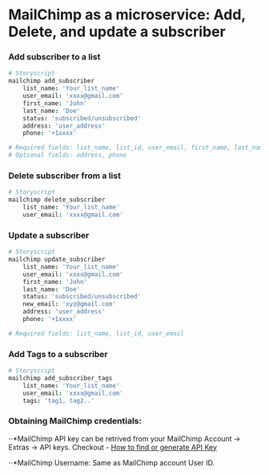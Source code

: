 # MailChimp as a microservice: Add, Delete, and update a subscriber

### Add subscriber to a list

```coffee
# Storyscript
mailchimp add_subscriber 
    list_name: 'Your_list_name' 
    user_email: 'xxxx@gmail.com'
    first_name: 'John'
    last_name: 'Doe' 
    status: 'subscribed/unsubscribed' 
    address: 'user_address' 
    phone: '+1xxxx'

# Required fields: list_name, list_id, user_email, first_name, last_name, status, API_Key, USERNAME
# Optional fields: address, phone
```

### Delete subscriber from a list

```coffee
# Storyscript
mailchimp delete_subscriber
    list_name: 'Your_list_name'
    user_email: 'xxxx@gmail.com'
```

### Update a subscriber

```coffee
# Storyscript
mailchimp update_subscriber
    list_name: 'Your_list_name'
    user_email: 'xxxx@gmail.com'
    first_name: 'John'
    last_name: 'Doe' 
    status: 'subscribed/unsubscribed'
    new_email: 'xyz@gmail.com'
    address: 'user_address'
    phone: '+1xxxx'

# Required fields: list_name, list_id, user_email
```

### Add Tags to a subscriber

```coffee
# Storyscript
mailchimp add_subscriber_tags
    list_name: 'Your_list_name'
    user_email: 'xxxx@gmail.com'
    tags: 'tag1, tag2..'
```

### Obtaining MailChimp credentials:

⋅⋅*MailChimp API key can be retrived from your MailChimp Account -> Extras -> API keys.
Checkout - [How to find or generate API Key](https://mailchimp.com/help/about-api-keys/#find+or+generate+your+api+key)

⋅⋅*MailChimp Username: Same as MailChimp account User ID.